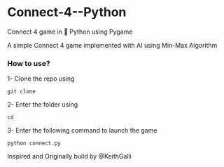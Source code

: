 # Connect-4--Python
Connect 4 game in :snake: Python using Pygame

A simple Connect 4 game implemented with AI using Min-Max Algorithm

### How to use?

1- Clone the repo using 
```
git clone 
```
2- Enter the folder using
```
cd 
```
3- Enter the following command to launch the game
``` 
python connect.py
```

Inspired and Originally build by @KeithGalli

